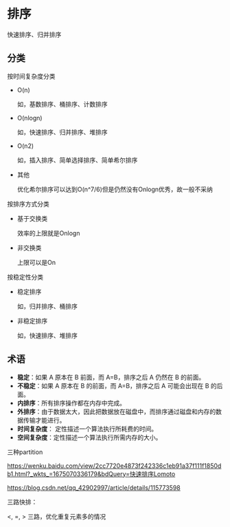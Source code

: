 # 排序

快速排序、归并排序

## 分类

按时间复杂度分类

- O(n)

  如，基数排序、桶排序、计数排序

- O(nlogn)

  如，快速排序、归并排序、堆排序

- O(n2)

  如，插入排序、简单选择排序、简单希尔排序

- 其他

  优化希尔排序可以达到O(n^7/6)但是仍然没有Onlogn优秀，故一般不采纳

按排序方式分类

- 基于交换类

  效率的上限就是Onlogn

- 非交换类

  上限可以是On

按稳定性分类

- 稳定排序

  如，归并排序、桶排序

- 非稳定排序

  如，快速排序、堆排序

## 术语

- **稳定**：如果 A 原本在 B 前面，而 A=B，排序之后 A 仍然在 B 的前面。
- **不稳定**：如果 A 原本在 B 的前面，而 A=B，排序之后 A 可能会出现在 B 的后面。
- **内排序**：所有排序操作都在内存中完成。
- **外排序**：由于数据太大，因此把数据放在磁盘中，而排序通过磁盘和内存的数据传输才能进行。
- **时间复杂度**： 定性描述一个算法执行所耗费的时间。
- **空间复杂度**：定性描述一个算法执行所需内存的大小。






三种partition

https://wenku.baidu.com/view/2cc7720e4873f242336c1eb91a37f111f1850db1.html?_wkts_=1675070336179&bdQuery=快速排序Lomoto



https://blog.csdn.net/qq_42902997/article/details/115773598

三路快排：

<, =, > 三路，优化重复元素多的情况

